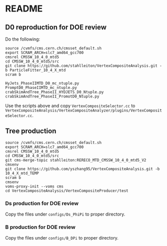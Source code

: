 # README
## D0 reproduction for DOE review
Do the following:
```
source /cvmfs/cms.cern.ch/cmsset_default.sh
export SCRAM_ARCH=slc7_amd64_gcc700
cmsrel CMSSW_10_4_0_mtd5
cd CMSSW_10_4_0_mtd5/src
git clone https://github.com/stahlleiton/VertexCompositeAnalysis.git -b ParticleFitter_10_4_X_mtd
scram b
```
```
HyJets_PhaseIIMTD_D0_mc_ntuple.py
PromptD0_PhaseIIMTD_mc_ntuple.py
crabSkimAndTree_PhaseII_HYDJETS_D0_Ntuple.py
crabSkimAndTree_PhaseII_PromotD0_Ntuple.py
```
Use the scripts above and copy
`VertexCompositeSelector.cc` to
`VertexCompositeAnalysis/VertexCompositeAnalyzer/plugins/VertexCompositeSelector.cc`.
## Tree production
```
source /cvmfs/cms.cern.ch/cmsset_default.sh
export SCRAM_ARCH=slc7_amd64_gcc700
cmsrel CMSSW_10_4_0_mtd5
cd CMSSW_10_4_0_mtd5/src
git cms-merge-topic stahlleiton:RERECO_MTD_CMSSW_10_4_0_mtd5_V2
cmsenv
git clone https://github.com/yszhang95/VertexCompositeAnalysis.git -b 10_4_X_mtd_TEMP
scram b
cmsenv
voms-proxy-init --voms cms
cd VertexCompositeAnalysis/VertexCompositeProducer/test
```
### Ds production for DOE review
Copy the files under `configs/Ds_PhiPi` to proper directory.
### B production for DOE review
Copy the files under `configs/B_DPi` to proper directory.

